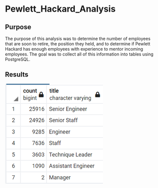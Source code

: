 # Pewlett_Hackard_Analysis

## Purpose

The purpose of this analysis was to determine the number of employees that are soon to retire, the position they held, and to determine if Pewlett Hackard has enough employees with experience to mentor incoming employees.
The goal was to collect all of this information into tables using PostgreSQL.

## Results

![Retirees per positions](Resources/retiring.png)

